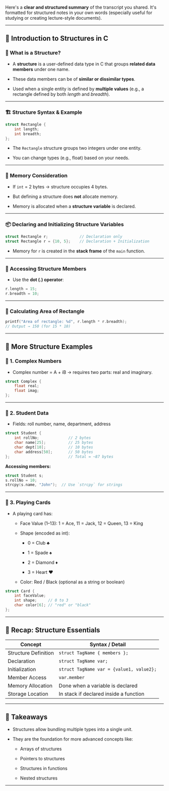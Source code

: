 Here's a **clear and structured summary** of the transcript you shared. It's formatted for structured notes in your own words (especially useful for studying or creating lecture-style documents).

---

## 📘 **Introduction to Structures in C**

### 🧠 What is a Structure?

- A **structure** is a user-defined data type in C that groups **related data members** under one name.
    
- These data members can be of **similar or dissimilar types**.
    
- Used when a single entity is defined by **multiple values** (e.g., a rectangle defined by both _length_ and _breadth_).
    

---

### 🏗️ Structure Syntax & Example

```c
struct Rectangle {
    int length;
    int breadth;
};
```

- The `Rectangle` structure groups two integers under one entity.
    
- You can change types (e.g., float) based on your needs.
    

---

### 💾 Memory Consideration

- If `int` = 2 bytes → structure occupies 4 bytes.
    
- But defining a structure does **not** allocate memory.
    
- Memory is allocated when a **structure variable** is declared.
    

---

### 📦 Declaring and Initializing Structure Variables

```c
struct Rectangle r;              // Declaration only
struct Rectangle r = {10, 5};    // Declaration + Initialization
```

- Memory for `r` is created in the **stack frame** of the `main` function.
    

---

### 🧮 Accessing Structure Members

- Use the **dot (.) operator**:
    

```c
r.length = 15;
r.breadth = 10;
```

---

### 📐 Calculating Area of Rectangle

```c
printf("Area of rectangle: %d", r.length * r.breadth);
// Output → 150 (for 15 * 10)
```

---

## 🔁 More Structure Examples

### 📌 1. Complex Numbers

- Complex number = A + iB → requires two parts: real and imaginary.
    

```c
struct Complex {
    float real;
    float imag;
};
```

---

### 📌 2. Student Data

- Fields: roll number, name, department, address
    

```c
struct Student {
    int rollNo;             // 2 bytes
    char name[25];          // 25 bytes
    char dept[10];          // 10 bytes
    char address[50];       // 50 bytes
};                          // Total = ~87 bytes
```

**Accessing members:**

```c
struct Student s;
s.rollNo = 10;
strcpy(s.name, "John");  // Use `strcpy` for strings
```

---

### 📌 3. Playing Cards

- A playing card has:
    
    - Face Value (1–13): 1 = Ace, 11 = Jack, 12 = Queen, 13 = King
        
    - Shape (encoded as int):
        
        - 0 = Club ♣
            
        - 1 = Spade ♠
            
        - 2 = Diamond ♦
            
        - 3 = Heart ♥
            
    - Color: Red / Black (optional as a string or boolean)
        

```c
struct Card {
    int faceValue;
    int shape;     // 0 to 3
    char color[6]; // "red" or "black"
};
```

---

## 🧠 Recap: Structure Essentials

|Concept|Syntax / Detail|
|---|---|
|Structure Definition|`struct TagName { members };`|
|Declaration|`struct TagName var;`|
|Initialization|`struct TagName var = {value1, value2};`|
|Member Access|`var.member`|
|Memory Allocation|Done when a variable is declared|
|Storage Location|In stack if declared inside a function|

---

## 🚀 Takeaways

- Structures allow bundling multiple types into a single unit.
    
- They are the foundation for more advanced concepts like:
    
    - Arrays of structures
        
    - Pointers to structures
        
    - Structures in functions
        
    - Nested structures
        

---

